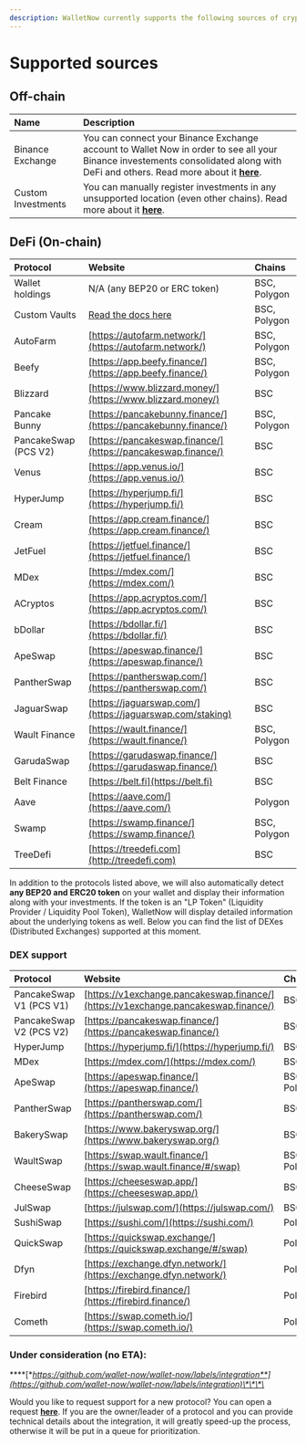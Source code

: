 ```yaml
---
description: WalletNow currently supports the following sources of crypto investments
---
```


# Supported sources

## Off-chain

| Name | Description |
| :--- | :--- |
| Binance Exchange | You can connect your Binance Exchange account to Wallet Now in order to see all your Binance investements consolidated along with DeFi and others. Read more about it [**here**](features/binance-exchange-integration.md). |
| Custom Investments | You can manually register investments in any unsupported location \(even other chains\). Read more about it [**here**](features/custom-investments.md). |

## DeFi \(On-chain\)

| Protocol | Website | Chains |
| :--- | :--- | :--- |
| Wallet holdings | N/A \(any BEP20 or ERC token\) | BSC, Polygon |
| Custom Vaults | [Read the docs here](features/custom-vaults.md) | BSC, Polygon |
| AutoFarm | [https://autofarm.network/](https://autofarm.network/) | BSC, Polygon |
| Beefy | [https://app.beefy.finance/](https://app.beefy.finance/) | BSC, Polygon |
| Blizzard | [https://www.blizzard.money/](https://www.blizzard.money/) | BSC |
| Pancake Bunny | [https://pancakebunny.finance/](https://pancakebunny.finance/) | BSC, Polygon |
| PancakeSwap \(PCS V2\) | [https://pancakeswap.finance/](https://pancakeswap.finance/) | BSC |
| Venus | [https://app.venus.io/](https://app.venus.io/) | BSC |
| HyperJump | [https://hyperjump.fi/](https://hyperjump.fi/) | BSC |
| Cream | [https://app.cream.finance/](https://app.cream.finance/) | BSC |
| JetFuel | [https://jetfuel.finance/](https://jetfuel.finance/) | BSC |
| MDex | [https://mdex.com/](https://mdex.com/) | BSC |
| ACryptos | [https://app.acryptos.com/](https://app.acryptos.com/) | BSC |
| bDollar | [https://bdollar.fi/](https://bdollar.fi/) | BSC |
| ApeSwap | [https://apeswap.finance/](https://apeswap.finance/) | BSC |
| PantherSwap | [https://pantherswap.com/](https://pantherswap.com/) | BSC |
| JaguarSwap | [https://jaguarswap.com/](https://jaguarswap.com/staking) | BSC |
| Wault Finance | [https://wault.finance/](https://wault.finance/) | BSC, Polygon |
| GarudaSwap | [https://garudaswap.finance/](https://garudaswap.finance/) | BSC |
| Belt Finance | [https://belt.fi](https://belt.fi) | BSC |
| Aave | [https://aave.com/](https://aave.com/) | Polygon |
| Swamp | [https://swamp.finance/](https://swamp.finance/) | BSC, Polygon |
| TreeDefi | [https://treedefi.com](http://treedefi.com) | BSC |

In addition to the protocols listed above, we will also automatically detect **any BEP20 and ERC20 token** on your wallet and display their information along with your investments. If the token is an "LP Token" \(Liquidity Provider / Liquidity Pool Token\), WalletNow will display detailed information about the underlying tokens as well. Below you can find the list of DEXes \(Distributed Exchanges\) supported at this moment.

### DEX support

| Protocol | Website | Chains |
| :--- | :--- | :--- |
| PancakeSwap V1 \(PCS V1\) | [https://v1exchange.pancakeswap.finance/](https://v1exchange.pancakeswap.finance/) | BSC |
| PancakeSwap V2 \(PCS V2\) | [https://pancakeswap.finance/](https://pancakeswap.finance/) | BSC |
| HyperJump | [https://hyperjump.fi/](https://hyperjump.fi/) | BSC |
| MDex | [https://mdex.com/](https://mdex.com/) | BSC |
| ApeSwap | [https://apeswap.finance/](https://apeswap.finance/) | BSC, Polygon |
| PantherSwap | [https://pantherswap.com/](https://pantherswap.com/) | BSC |
| BakerySwap | [https://www.bakeryswap.org/](https://www.bakeryswap.org/) | BSC |
| WaultSwap | [https://swap.wault.finance/](https://swap.wault.finance/#/swap) | BSC, Polygon |
| CheeseSwap | [https://cheeseswap.app/](https://cheeseswap.app/) | BSC |
| JulSwap | [https://julswap.com/](https://julswap.com/) | BSC |
| SushiSwap | [https://sushi.com/](https://sushi.com/) | Polygon |
| QuickSwap | [https://quickswap.exchange/](https://quickswap.exchange/#/swap) | Polygon |
| Dfyn | [https://exchange.dfyn.network/](https://exchange.dfyn.network/) | Polygon |
| Firebird | [https://firebird.finance/](https://firebird.finance/) | Polygon |
| Cometh | [https://swap.cometh.io/](https://swap.cometh.io/) | Polygon |

### **Under consideration \(no ETA\):**

\*\*\*\*[**https://github.com/wallet-now/wallet-now/labels/integration**](https://github.com/wallet-now/wallet-now/labels/integration)\*\*\*\*

Would you like to request support for a new protocol? You can open a request [**here**](https://github.com/wallet-now/wallet-now/issues/new/choose). If you are the owner/leader of a protocol and you can provide technical details about the integration, it will greatly speed-up the process, otherwise it will be put in a queue for prioritization.

## 



